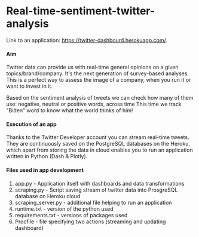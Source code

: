 # Real-time-sentiment-twitter-analysis


Link to an application: https://twitter-dashbourd.herokuapp.com/.

#### Aim

Twitter data can provide us with real-time general opinions on a given topics/brand/company. It's the next generation of survey-based analyses.
This is a perfect way to assess the image of a company, when you run it or want to invest in it.

Based on the sentiment analysis of tweets we can check how many of them use: negative, neutral or positive words, across time
This time we track "Biden" word to know what the world thinks of him! 

#### Execution of an app

Thanks to the Twitter Developer account you can stream real-time tweets. They are continuously saved on the PostgreSQL databases on the Heroku, which apart from storing the data in cloud enables you to run an application written in Python (Dash & Plotly).


#### Files used in app development

1. app.py - Application itself with dashboards and data transformations
2. scraping.py - Script saving stream of twitter data into ProsgreSQL database on Heroku cloud
3. scraping_server.py - additional file helping to run an application
4. runtime.txt - version of the python used
5. requirements.txt - versions of packages used
6. Procfile - file specifying two actions (streaming and updating dashboard)









